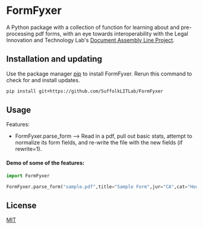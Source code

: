 # FormFyxer
A Python package with a collection of function for learning about and pre-processing pdf forms, with an eye towards interoperability with the Legal Innovation and Technology Lab's [Document Assembly Line Project](https://suffolklitlab.org/docassemble-AssemblyLine-documentation/).

## Installation and updating
Use the package manager [pip](https://pip.pypa.io/en/stable/) to install FormFyxer.
Rerun this command to check for and install updates.
```bash
pip install git+https://github.com/SuffolkLITLab/FormFyxer
```

## Usage
Features:
* FormFyxer.parse_form  --> Read in a pdf, pull out basic stats, attempt to normalize its form fields, and re-write the file with the new fields (if rewrite=1).

#### Demo of some of the features:
```python
import FormFyxer

FormFyxer.parse_form("sample.pdf",title="Sample Form",jur="CA",cat="Housing",normalize=1,use_spot=0,rewrite=0)
```

## License
[MIT](https://github.com/SuffolkLITLab/FormFyxer/blob/main/LICENSE)
